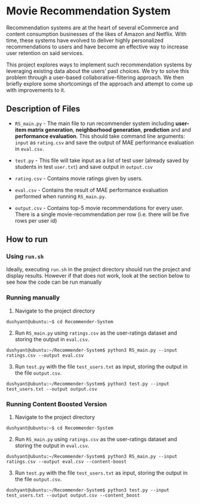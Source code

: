 # Movie Recommendation System
Recommendation systems are at the heart of several eCommerce and content consumption businesses of the likes of Amazon and Netflix. With time, these systems have evolved to deliver
highly personalized recommendations to users and have become an effective way to increase user retention on said services.

This project explores ways to implement such recommendation systems by leveraging existing data about the users’ past choices. We try to solve this problem through a user-based collaborative-filtering approach. We then briefly explore some shortcomings of the approach and attempt to come up with improvements to it.

## Description of Files
* `RS_main.py` - The main file to run recommender system including **user-item matrix generation**, **neighborhood generation**, **prediction** and and **performance evaluation**. This should take command line arguments: `input` as `rating.csv` and save the output of MAE performance evaluation in `eval.csv`.

* `test.py` - This file will take input as a list of test user (already saved by students in test `user.txt`) and save output in `output.csv`

* `rating.csv` - Contains movie ratings given by users.

* `eval.csv` - Contains the result of MAE performance evaluation performed when running `RS_main.py`.

* `output.csv` - Contains top-5 movie recommendations for every user. There is a single movie-recommendation per row (i.e. there will be five rows per user id)

## How to run
### Using `run.sh`
Ideally, executing `run.sh` in the project directory should run the project and display results. However if that does not work, look at the section below to see how the code can be run manually

### Running manually
1. Navigate to the project directory
```console
dushyant@ubuntu:~$ cd Recommender-System
```

2. Run `RS_main.py` using `ratings.csv` as the user-ratings dataset and storing the output in `eval.csv`.
```console
dushyant@ubuntu:~/Recommender-System$ python3 RS_main.py --input ratings.csv --output eval.csv
```

3. Run `test.py` with the file `test_users.txt` as input, storing the output in the file `output.csv`.
```console
dushyant@ubuntu:~/Recommender-System$ python3 test.py --input test_users.txt --output output.csv
```

### Running Content Boosted Version
1. Navigate to the project directory
```console
dushyant@ubuntu:~$ cd Recommender-System
```

2. Run `RS_main.py` using `ratings.csv` as the user-ratings dataset and storing the output in `eval.csv`.
```console
dushyant@ubuntu:~/Recommender-System$ python3 RS_main.py --input ratings.csv --output eval.csv --content-boost
```

3. Run `test.py` with the file `test_users.txt` as input, storing the output in the file `output.csv`.
```console
dushyant@ubuntu:~/Recommender-System$ python3 test.py --input test_users.txt --output output.csv --content_boost
```

